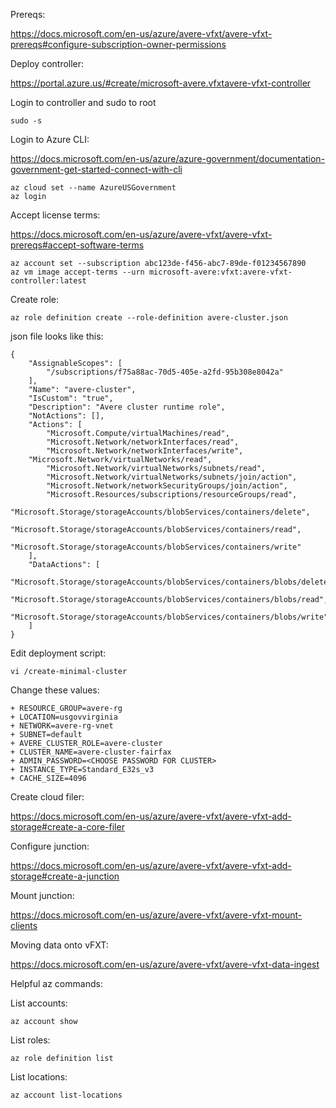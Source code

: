 Prereqs:

https://docs.microsoft.com/en-us/azure/avere-vfxt/avere-vfxt-prereqs#configure-subscription-owner-permissions

Deploy controller:

https://portal.azure.us/#create/microsoft-avere.vfxtavere-vfxt-controller

Login to controller and sudo to root
```
sudo -s
```

Login to Azure CLI:

https://docs.microsoft.com/en-us/azure/azure-government/documentation-government-get-started-connect-with-cli
```
az cloud set --name AzureUSGovernment
az login
```

Accept license terms:

https://docs.microsoft.com/en-us/azure/avere-vfxt/avere-vfxt-prereqs#accept-software-terms

```
az account set --subscription abc123de-f456-abc7-89de-f01234567890
az vm image accept-terms --urn microsoft-avere:vfxt:avere-vfxt-controller:latest
```

Create role:
```
az role definition create --role-definition avere-cluster.json
```
json file looks like this:
```
{
    "AssignableScopes": [
        "/subscriptions/f75a88ac-70d5-405e-a2fd-95b308e8042a"
    ],
    "Name": "avere-cluster",
    "IsCustom": "true",
    "Description": "Avere cluster runtime role",
    "NotActions": [],
    "Actions": [
        "Microsoft.Compute/virtualMachines/read",
        "Microsoft.Network/networkInterfaces/read",
        "Microsoft.Network/networkInterfaces/write",
    "Microsoft.Network/virtualNetworks/read",
        "Microsoft.Network/virtualNetworks/subnets/read",
        "Microsoft.Network/virtualNetworks/subnets/join/action",
        "Microsoft.Network/networkSecurityGroups/join/action",
        "Microsoft.Resources/subscriptions/resourceGroups/read",
        "Microsoft.Storage/storageAccounts/blobServices/containers/delete",
        "Microsoft.Storage/storageAccounts/blobServices/containers/read",
        "Microsoft.Storage/storageAccounts/blobServices/containers/write"
    ],
    "DataActions": [
        "Microsoft.Storage/storageAccounts/blobServices/containers/blobs/delete",
        "Microsoft.Storage/storageAccounts/blobServices/containers/blobs/read",
        "Microsoft.Storage/storageAccounts/blobServices/containers/blobs/write"
    ]
}
```
Edit deployment script:
```
vi /create-minimal-cluster
```

Change these values:
```
+ RESOURCE_GROUP=avere-rg
+ LOCATION=usgovvirginia
+ NETWORK=avere-rg-vnet
+ SUBNET=default
+ AVERE_CLUSTER_ROLE=avere-cluster
+ CLUSTER_NAME=avere-cluster-fairfax
+ ADMIN_PASSWORD=<CHOOSE PASSWORD FOR CLUSTER>
+ INSTANCE_TYPE=Standard_E32s_v3
+ CACHE_SIZE=4096
```

Create cloud filer:

https://docs.microsoft.com/en-us/azure/avere-vfxt/avere-vfxt-add-storage#create-a-core-filer

Configure junction:

https://docs.microsoft.com/en-us/azure/avere-vfxt/avere-vfxt-add-storage#create-a-junction

Mount junction:

https://docs.microsoft.com/en-us/azure/avere-vfxt/avere-vfxt-mount-clients

Moving data onto vFXT:

https://docs.microsoft.com/en-us/azure/avere-vfxt/avere-vfxt-data-ingest



Helpful az commands:

List accounts:
```
az account show
```
List roles:
```
az role definition list
```
List locations:
```
az account list-locations
```
